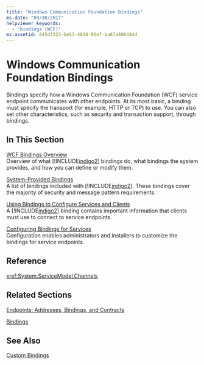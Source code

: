 ```yaml
---
title: "Windows Communication Foundation Bindings"
ms.date: "03/30/2017"
helpviewer_keywords: 
  - "bindings [WCF]"
ms.assetid: 845df323-be53-4848-92ef-ba67a406484d
---
```

# Windows Communication Foundation Bindings
Bindings specify how a Windows Communication Foundation (WCF) service endpoint communicates with other endpoints. At its most basic, a binding must specify the transport (for example, HTTP or TCP) to use. You can also set other characteristics, such as security and transaction support, through bindings.  
  
## In This Section  
 [WCF Bindings Overview](../../../docs/framework/wcf/bindings-overview.md)  
 Overview of what [!INCLUDE[indigo2](../../../includes/indigo2-md.md)] bindings do, what bindings the system provides, and how you can define or modify them.  
  
 [System-Provided Bindings](../../../docs/framework/wcf/system-provided-bindings.md)  
 A list of bindings included with [!INCLUDE[indigo2](../../../includes/indigo2-md.md)]. These bindings cover the majority of security and message pattern requirements.  
  
 [Using Bindings to Configure Services and Clients](../../../docs/framework/wcf/using-bindings-to-configure-services-and-clients.md)  
 A [!INCLUDE[indigo2](../../../includes/indigo2-md.md)] binding contains important information that clients must use to connect to service endpoints.  
  
 [Configuring Bindings for Services](../../../docs/framework/wcf/configuring-bindings-for-wcf-services.md)  
 Configuration enables administrators and installers to customize the bindings for service endpoints.  
  
## Reference  
 <xref:System.ServiceModel.Channels>  
  
## Related Sections  
 [Endpoints: Addresses, Bindings, and Contracts](../../../docs/framework/wcf/feature-details/endpoints-addresses-bindings-and-contracts.md)  
  
 [Bindings](../../../docs/framework/wcf/feature-details/bindings.md)  
  
## See Also  
 [Custom Bindings](../../../docs/framework/wcf/extending/custom-bindings.md)
